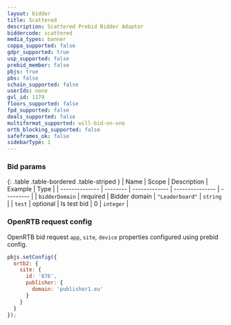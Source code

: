 ```yaml
---
layout: bidder
title: Scattered
description: Scattered Prebid Bidder Adaptor
biddercode: scattered
media_types: banner
coppa_supported: false
gdpr_supported: true
usp_supported: false
prebid_member: false
pbjs: true
pbs: false
schain_supported: false
userIds: none
gvl_id: 1179
floors_supported: false
fpd_supported: false
deals_supported: false
multiformat_supported: will-bid-on-one
ortb_blocking_supported: false
safeframes_ok: false
sidebarType: 1
---
```


### Bid params

{: .table .table-bordered .table-striped }
| Name           | Scope    | Description   | Example         | Type      |
| -------------- | -------- | ------------- | --------------- | --------- |
| `bidderDomain` | required | Bidder domain | `"Leaderboard"` | `string`  |
| `test`         | optional | Is test bid   | 0               | `integer` |


### OpenRTB request config

OpenRTB bid request `app`, `site`, `device` properties configured using prebid config.

``` javascript
pbjs.setConfig({
  ortb2: {
    site: {
      id: '876',
      publisher: {
        domain: 'publisher1.eu'
      }
    }
  }
});
```
